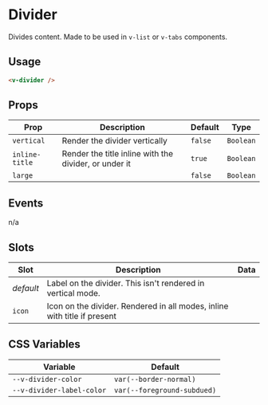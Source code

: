 # Divider

Divides content. Made to be used in `v-list` or `v-tabs` components.

## Usage

```html
<v-divider />
```

## Props
| Prop           | Description                                           | Default | Type      |
|----------------|-------------------------------------------------------|---------|-----------|
| `vertical`     | Render the divider vertically                         | `false` | `Boolean` |
| `inline-title` | Render the title inline with the divider, or under it | `true`  | `Boolean` |
| `large`        |                                                       | `false` | `Boolean` |

## Events

n/a

## Slots
| Slot      | Description                                                              | Data |
|-----------|--------------------------------------------------------------------------|------|
| _default_ | Label on the divider. This isn't rendered in vertical mode.              |      |
| `icon`    | Icon on the divider. Rendered in all modes, inline with title if present |      |

## CSS Variables
| Variable                  | Default                     |
|---------------------------|-----------------------------|
| `--v-divider-color`       | `var(--border-normal)`      |
| `--v-divider-label-color` | `var(--foreground-subdued)` |
